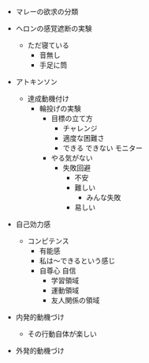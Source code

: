 - マレーの欲求の分類
- ヘロンの感覚遮断の実験
  - ただ寝ている
    - 音無し
    - 手足に筒
- アトキンソン
  - 達成動機付け
    - 輪投げの実験
      - 目標の立て方
        - チャレンジ
        - 適度な困難さ
        - できる できない モニター
      - やる気がない
        - 失敗回避
          - 不安
          - 難しい
            - みんな失敗
          - 易しい

- 自己効力感
  - コンピテンス
    - 有能感
    - 私は～できるという感じ
    - 自尊心 自信
      - 学習領域
      - 運動領域
      - 友人関係の領域

- 内発的動機づけ
  - その行動自体が楽しい
- 外発的動機づけ
